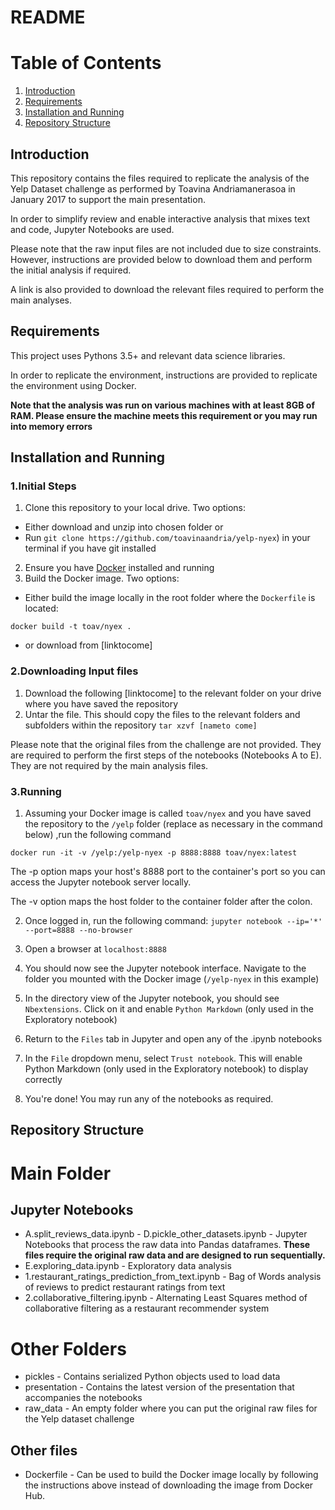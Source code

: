 # README

# Table of Contents
1. [Introduction](#introduction)
2. [Requirements](#requirements)
3. [Installation and Running](#installation)
4. [Repository Structure](#structure)

## Introduction <a name="introduction"></a>

This repository contains the files required to replicate the analysis
of the Yelp Dataset challenge as performed by Toavina Andriamanerasoa in
January 2017 to support the main presentation.

In order to simplify review and enable interactive analysis that mixes text
and code, Jupyter Notebooks are used.

Please note that the raw input files are not included due to size constraints.
However, instructions are provided below to download them and perform the
initial analysis if required.

A link is also provided to download the relevant files required to perform
the main analyses.

## Requirements <a name="requirements"></a>

This project uses Pythons 3.5+ and relevant data science libraries.

In order to replicate the environment, instructions are provided to replicate
the environment using Docker.

**Note that the analysis was run on various machines with at least 8GB of RAM.
Please ensure the machine meets this requirement or you may run into memory
errors**

## Installation and Running<a name='installation'></a>

### 1.Initial Steps

1. Clone this repository to your local drive. Two options:
  * Either download and unzip into chosen folder or
  * Run `git clone https://github.com/toavinaandria/yelp-nyex`) in your terminal
   if you have git installed
2. Ensure you have [Docker](https://www.docker.com) installed and running
3. Build the Docker image. Two options:
  * Either build the image locally in the root folder where the
  `Dockerfile` is located:

  `docker build -t toav/nyex .`
  * or download from [linktocome]

### 2.Downloading Input files

1. Download the following [linktocome] to the relevant folder on your drive
where you have saved the repository
2. Untar the file. This should copy the files to the relevant folders and
subfolders within the repository
`tar xzvf [nameto come]`

Please note that the original files from the challenge are not provided.
They are required to perform the first steps of the notebooks (Notebooks A to E).
They are not required by the main analysis files.

### 3.Running

1. Assuming your Docker image is called `toav/nyex`  and you have saved the
repository to the `/yelp` folder (replace as necessary in the command below)
,run the following command

`docker run -it -v /yelp:/yelp-nyex -p 8888:8888 toav/nyex:latest`

The -p option maps your host's 8888 port to the container's port so you
can access the Jupyter notebook server locally.

The -v option maps the host folder to the container folder after the colon.

2. Once logged in, run the following command:
`jupyter notebook --ip='*' --port=8888 --no-browser`

3. Open a browser at `localhost:8888`

4. You should now see the Jupyter notebook interface. Navigate to the
folder you mounted with the Docker image (`/yelp-nyex` in this example)

5. In the directory view of the Jupyter notebook, you should see `Nbextensions`.
 Click on it and enable `Python Markdown` (only used in the Exploratory notebook)

6. Return to the `Files` tab in Jupyter and open any of the .ipynb notebooks

7. In the `File` dropdown menu, select `Trust notebook`. This will enable
Python Markdown (only used in the Exploratory notebook) to display correctly

8. You're done! You may run any of the notebooks as required.


## Repository Structure <a name='structure'></a>

# Main Folder

## Jupyter Notebooks

* A.split_reviews_data.ipynb - D.pickle_other_datasets.ipynb - Jupyter Notebooks
that process the raw data into Pandas dataframes. **These files require
the original raw data and are designed to run sequentially.**
* E.exploring_data.ipynb - Exploratory data analysis
* 1.restaurant_ratings_prediction_from_text.ipynb - Bag of Words
analysis of reviews to predict restaurant ratings from text
* 2.collaborative_filtering.ipynb - Alternating Least Squares method of
collaborative filtering as a restaurant recommender system

# Other Folders

* pickles - Contains serialized Python objects used to load data
* presentation - Contains the latest version of the presentation that
accompanies the notebooks
* raw_data - An empty folder where you can put the original raw files for the
Yelp dataset challenge

## Other files

* Dockerfile - Can be used to build the Docker image locally by following the
instructions above instead of downloading the image from Docker Hub.
